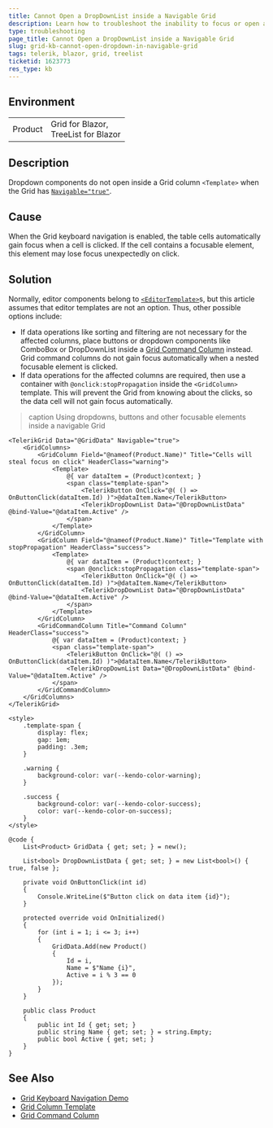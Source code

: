 ```yaml
---
title: Cannot Open a DropDownList inside a Navigable Grid
description: Learn how to troubleshoot the inability to focus or open a Button, DropDownList, ComboBox, or other components inside a navigable Telerik Grid for Blazor.
type: troubleshooting
page_title: Cannot Open a DropDownList inside a Navigable Grid
slug: grid-kb-cannot-open-dropdown-in-navigable-grid
tags: telerik, blazor, grid, treelist
ticketid: 1623773
res_type: kb
---
```


## Environment

<table>
    <tbody>
        <tr>
            <td>Product</td>
            <td>
                Grid for Blazor, <br />
                TreeList for Blazor
            </td>
        </tr>
    </tbody>
</table>

## Description

Dropdown components do not open inside a Grid column `<Template>` when the Grid has [`Navigable="true"`](https://demos.telerik.com/blazor-ui/grid/keyboard-navigation).

## Cause

When the Grid keyboard navigation is enabled, the table cells automatically gain focus when a cell is clicked. If the cell contains a focusable element, this element may lose focus unexpectedly on click.

## Solution

Normally, editor components belong to [`<EditorTemplate>`](slug:grid-templates-editor)s, but this article assumes that editor templates are not an option. Thus, other possible options include:

* If data operations like sorting and filtering are not necessary for the affected columns, place buttons or dropdown components like ComboBox or DropDownList inside a [Grid Command Column](slug:components/grid/columns/command) instead. Grid command columns do not gain focus automatically when a nested focusable element is clicked.
* If data operations for the affected columns are required, then use a container with `@onclick:stopPropagation` inside the `<GridColumn>` template. This will prevent the Grid from knowing about the clicks, so the data cell will not gain focus automatically.

>caption Using dropdowns, buttons and other focusable elements inside a navigable Grid

```RAZOR
<TelerikGrid Data="@GridData" Navigable="true">
    <GridColumns>
        <GridColumn Field="@nameof(Product.Name)" Title="Cells will steal focus on click" HeaderClass="warning">
            <Template>
                @{ var dataItem = (Product)context; }
                <span class="template-span">
                    <TelerikButton OnClick="@( () => OnButtonClick(dataItem.Id) )">@dataItem.Name</TelerikButton>
                    <TelerikDropDownList Data="@DropDownListData" @bind-Value="@dataItem.Active" />
                </span>
            </Template>
        </GridColumn>
        <GridColumn Field="@nameof(Product.Name)" Title="Template with stopPropagation" HeaderClass="success">
            <Template>
                @{ var dataItem = (Product)context; }
                <span @onclick:stopPropagation class="template-span">
                    <TelerikButton OnClick="@( () => OnButtonClick(dataItem.Id) )">@dataItem.Name</TelerikButton>
                    <TelerikDropDownList Data="@DropDownListData" @bind-Value="@dataItem.Active" />
                </span>
            </Template>
        </GridColumn>
        <GridCommandColumn Title="Command Column" HeaderClass="success">
            @{ var dataItem = (Product)context; }
            <span class="template-span">
                <TelerikButton OnClick="@( () => OnButtonClick(dataItem.Id) )">@dataItem.Name</TelerikButton>
                <TelerikDropDownList Data="@DropDownListData" @bind-Value="@dataItem.Active" />
            </span>
        </GridCommandColumn>
    </GridColumns>
</TelerikGrid>

<style>
    .template-span {
        display: flex;
        gap: 1em;
        padding: .3em;
    }

    .warning {
        background-color: var(--kendo-color-warning);
    }

    .success {
        background-color: var(--kendo-color-success);
        color: var(--kendo-color-on-success);
    }
</style>

@code {
    List<Product> GridData { get; set; } = new();

    List<bool> DropDownListData { get; set; } = new List<bool>() { true, false };

    private void OnButtonClick(int id)
    {
        Console.WriteLine($"Button click on data item {id}");
    }

    protected override void OnInitialized()
    {
        for (int i = 1; i <= 3; i++)
        {
            GridData.Add(new Product()
            {
                Id = i,
                Name = $"Name {i}",
                Active = i % 3 == 0
            });
        }
    }

    public class Product
    {
        public int Id { get; set; }
        public string Name { get; set; } = string.Empty;
        public bool Active { get; set; }
    }
}
```

## See Also

* [Grid Keyboard Navigation Demo](https://demos.telerik.com/blazor-ui/grid/keyboard-navigation)
* [Grid Column Template](slug:grid-templates-column)
* [Grid Command Column](slug:components/grid/columns/command)
